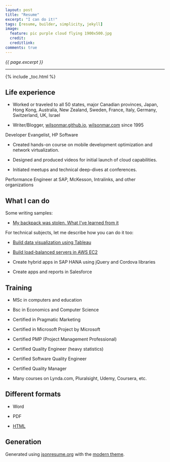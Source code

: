 ```yaml
---
layout: post
title: "Resume"
excerpt: "I can do it!"
tags: [resume, builder, simplicity, jekyll]
image:
  feature: pic purple cloud flying 1900x500.jpg
  credit:
  creditlink:
comments: true
---
```

<i>{{ page.excerpt }}</i>
<hr />

{% include _toc.html %}

## Life experience

* Worked or traveled to all 50 states, major Canadian provinces, Japan, Hong Kong, Australia, New Zealand, Sweden, France, Italy, Germany, Switzerland, UK, Israel

* Writer/Blogger, <a target="_blank" href="http://wilsonmar.github.io/">
   wilsonmar.github.io</a>, <a target="_blank" href="http://wilsonmar.com/"> wilsonmar.com</a> since 1995

Developer Evangelist, HP Software

   * Created hands-on course on mobile development optimization and network virtualization.

   * Designed and produced videos for initial launch of cloud capabilities.

   * Initiated meetups and technical deep-dives at conferences.

Performance Engineer at SAP, McKesson, Intralinks, and other organizations


## What I can do
Some writing samples:

* <a target="_blank" href="https://medium.com/@Montana/my-backpack-was-stolen-what-i-ve-learned-from-it-eafa9145cb36#.bzgd35dbi">
   My backpack was stolen. What I've learned from it</a>

For technical subjects, let me describe how you can do it too:

* [Build data visualization using Tableau](/data-visualization-using-tableau)

* [Build load-balanced servers in AWS EC2](/build-load-balanced-servers-in-AWS-EC2)

* Create hybrid apps in SAP HANA using jQuery and Cordova libraries

* Create apps and reports in Salesforce


## Training

* MSc in computers and education
* Bsc in Economics and Computer Science

* Certified in Pragmatic Marketing

* Certified in Microsoft Project by Microsoft
* Certified PMP (Project Management Professional)

* Certified Quality Engineer (heavy statistics)
* Certified Software Quality Engineer
* Certified Quality Manager

* Many courses on Lynda.com, Pluralsight, Udemy, Coursera, etc.

## Different formats

* Word

* PDF

* <a target="_blank" href="http://registry.jsonresume.org/wilsonmar
">HTML</a>

## Generation

Generated using <a target="_blank" href="https://github.com/jsonresume/resume-cli">jsonresume.org</a> with the 
<a target="_blank" href="http://themes.jsonresume.org/theme/modern">modern theme</a>.

